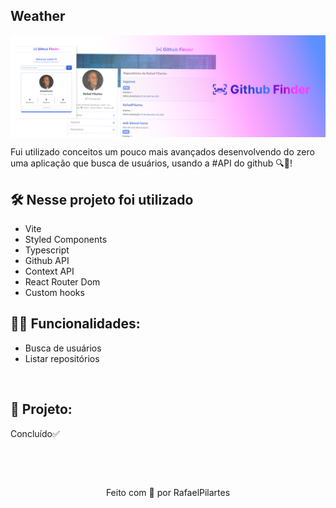 ## Weather

<img src="https://raw.githubusercontent.com/RafaelPilartes/web-github_finder-ts/main/public/CoverGithubFinder.png" align="center" />

Fui utilizado conceitos um pouco mais avançados desenvolvendo do zero uma aplicação que busca de usuários, usando a #API do github 🔍🚻!

## 🛠️ Nesse projeto foi utilizado

- Vite
- Styled Components
- Typescript
- Github API
- Context API
- React Router Dom
- Custom hooks

## 👨‍💻 Funcionalidades:

- Busca de usuários
- Listar repositórios

<br />

## 🚧 Projeto:

Concluído✅

<br />

&nbsp;

<p align="center">Feito com 💙 por RafaelPilartes</p>
